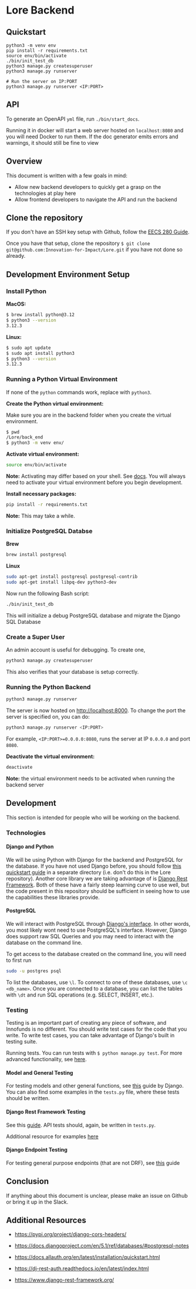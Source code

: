 # Lore Backend
## Quickstart
```
python3 -m venv env
pip install -r requirements.txt
source env/bin/activate
./bin/init_test_db
python3 manage.py createsuperuser
python3 manage.py runserver

# Run the server on IP:PORT
python3 manage.py runserver <IP:PORT>
```
## API

To generate an OpenAPI `yml` file, run `./bin/start_docs`. 

Running it in docker will start a web server hosted on `localhost:8080` and you will need Docker to run them.
If the doc generator emits errors and warnings, it should still be fine to view

## Overview

This document is written with a few goals in mind:

- Allow new backend developers to quickly get a grasp on the technologies at play here
- Allow frontend developers to navigate the API and run the backend

## Clone the repository

If you don't have an SSH key setup with Github, follow the [EECS 280 Guide](https://eecs280staff.github.io/tutorials/setup_git.html).

Once you have that setup, clone the repository `$ git clone git@github.com:Innovation-for-Impact/Lore.git` if you have not done so already.

## Development Environment Setup

### Install Python

**MacOS:**

```bash
$ brew install python@3.12
$ python3 --version
3.12.3
```

**Linux:**

```bash
$ sudo apt update
$ sudo apt install python3
$ python3 --version
3.12.3
```

### Running a Python Virtual Environment

If none of the `python` commands work, replace with `python3`.

**Create the Python virtual environment:**

Make sure you are in the backend folder when you create the virtual environment.

```bash
$ pwd
/Lore/back_end
$ python3 -m venv env/
```

**Activate virtual environment:**

```bash
source env/bin/activate
```

**Note:** Activating may differ based on your shell. See
[docs](https://docs.python.org/3/library/venv.html#how-venvs-work).
You will always need to activate your virtual environment before you begin development.

**Install necessary packages:**

```bash
pip install -r requirements.txt
```

**Note:** This may take a while.

### Initialize PostgreSQL Databse

**Brew**

```bash
brew install postgresql
```

**Linux**

```bash
sudo apt-get install postgresql postgresql-contrib
sudo apt-get install libpq-dev python3-dev
```

Now run the following Bash script:

```bash
./bin/init_test_db
```

This will initialize a debug PostgreSQL database and migrate the Django SQL Database

### Create a Super User

An admin account is useful for debugging. To create one,

```bash
python3 manage.py createsuperuser
```

This also verifies that your database is setup correctly.

### Running the Python Backend

```bash
python3 manage.py runserver
```

The server is now hosted on [http://localhost:8000](http://localhost:8000). To change the port the server is specified on, you can do:

```bash
python3 manage.py runserver <IP:PORT>
```

For example, `<IP:PORT>=0.0.0.0:8080`, runs the server at IP `0.0.0.0` and port `8080`.

**Deactivate the virtual environment:**

```bash
deactivate
```

**Note:** the virtual environment needs to be activated when running the backend server

## Development

This section is intended for people who will be working on the backend.

### Technologies

#### Django and Python

We will be using Python with Django for the backend and PostgreSQL for the database. If
you have not used Django before, you should follow [this quickstart guide](https://docs.djangoproject.com/en/5.1/)
in a separate directory (i.e. don't do this in the Lore repository).
Another core library we are taking advantage of is [Django Rest Framework](https://www.django-rest-framework.org/).
Both of these have a fairly steep learning curve to use well, but the code present
in this repository should be sufficient in seeing how to use the capabilities
these libraries provide.

#### PostgreSQL

We will interact with PostgreSQL through [Django's interface](https://docs.djangoproject.com/en/5.1/topics/db/queries/).
In other words, you most likely wont need to use PostgreSQL's interface. However,
Django does support raw SQL Queries and you may need to interact with the
database on the command line.

To get access to the database created on the command line, you will need to first run

```bash
sudo -u postgres psql
```

To list the databases, use `\l`. To connect to one of these databases, use `\c <db_name>`.
Once you are connected to a database, you can list the tables with `\dt` and run
SQL operations (e.g. SELECT, INSERT, etc.).

### Testing

Testing is an important part of creating any piece of software, and Innofunds is no different. You should write
test cases for the code that you write. To write test cases, you can take advantage of Django's built in testing suite.

Running tests. You can run tests with `$ python manage.py test`. For more advanced functionality, see
[here](https://docs.djangoproject.com/en/5.1/topics/testing/overview/#running-tests).

#### Model and General Testing

For testing models and other general functions, see [this](https://docs.djangoproject.com/en/5.1/topics/testing/overview/) guide by Django.
You can also find some examples in the `tests.py` file, where these tests should be written.

#### Django Rest Framework Testing

See this [guide](https://www.django-rest-framework.org/api-guide/testing/). API tests should, again, be written in `tests.py`.

Additional resource for examples [here](https://dev.to/alchermd/what-to-test-in-django-endpoints-357n)

#### Django Endpoint Testing

For testing general purpose endpoints (that are not DRF), see
[this](https://developer.mozilla.org/en-US/docs/Learn/Server-side/Django/Testing#views) guide

## Conclusion

If anything about this document is unclear, please make an issue on Github or bring it up in the Slack.

## Additional Resources

- <https://pypi.org/project/django-cors-headers/>

- <https://docs.djangoproject.com/en/5.1/ref/databases/#postgresql-notes>

- <https://docs.allauth.org/en/latest/installation/quickstart.html>

- <https://dj-rest-auth.readthedocs.io/en/latest/index.html>

- <https://www.django-rest-framework.org/>
